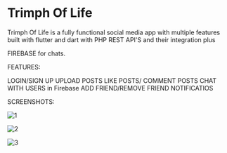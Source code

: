 # Trimph Of Life

Trimph Of Life is a fully functional social media app with multiple features built with flutter and dart with PHP REST API'S and their integration plus



 FIREBASE for chats.

FEATURES:

LOGIN/SIGN UP
UPLOAD POSTS
LIKE POSTS/ COMMENT POSTS
CHAT WITH USERS in Firebase
ADD FRIEND/REMOVE FRIEND
NOTIFICATIOS

SCREENSHOTS:

![1](https://user-images.githubusercontent.com/77250133/206899452-23eace37-e4c1-4dd6-8b2f-6d99b1454d7c.PNG)

![2](https://user-images.githubusercontent.com/77250133/206899450-dd27328f-6951-45d3-bb3d-d2b3f9f126f1.PNG)

![3](https://user-images.githubusercontent.com/77250133/206899449-22f5f45b-65cd-4a4d-9a3f-b1b9509cd315.PNG)



